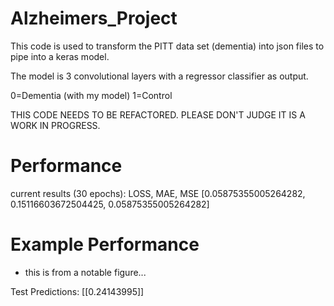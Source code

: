 # Alzheimers_Project
This code is used to transform the PITT data set (dementia) into json files to pipe into a keras model.

The model is 3 convolutional layers with a regressor classifier as output. 

0=Dementia (with my model)
1=Control

THIS CODE NEEDS TO BE REFACTORED. PLEASE DON'T JUDGE IT IS A WORK IN PROGRESS.

# Performance

current results (30 epochs):
LOSS, MAE, MSE
[0.05875355005264282, 0.15116603672504425, 0.05875355005264282]

# Example Performance

- this is from a notable figure...

Test Predictions: [[0.24143995]]
